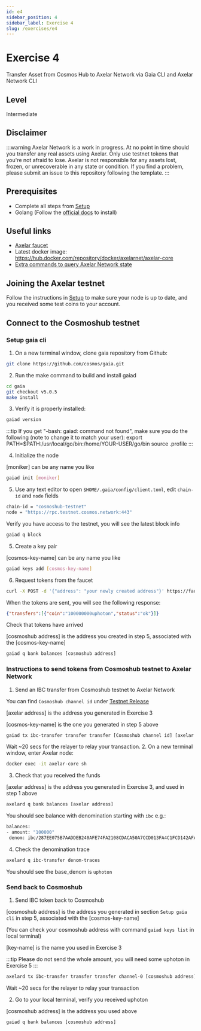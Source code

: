 ```yaml
---
id: e4
sidebar_position: 4
sidebar_label: Exercise 4
slug: /exercises/e4
---
```

# Exercise 4
Transfer Asset from Cosmos Hub to Axelar Network via Gaia CLI and Axelar Network CLI

## Level
Intermediate

## Disclaimer
:::warning
Axelar Network is a work in progress. At no point in time should you transfer any real assets using Axelar. Only use testnet tokens that you're not afraid to lose. Axelar is not responsible for any assets lost, frozen, or unrecoverable in any state or condition. If you find a problem, please submit an issue to this repository following the template.
:::

## Prerequisites
- Complete all steps from [Setup](/setup.md)
- Golang (Follow the [official docs](https://golang.org/doc/install) to install)

## Useful links
- [Axelar faucet](http://faucet.testnet.axelar.network/)
- Latest docker image: https://hub.docker.com/repository/docker/axelarnet/axelar-core
- [Extra commands to query Axelar Network state](/extra-commands)

## Joining the Axelar testnet

Follow the instructions in [Setup](/setup.md) to make sure your node is up to date, and you received some test coins to your account.

## Connect to the Cosmoshub testnet

### Setup gaia cli

1. On a new terminal window, clone gaia repository from Github:
```bash
git clone https://github.com/cosmos/gaia.git
```
2. Run the make command to build and install gaiad
```bash
cd gaia
git checkout v5.0.5
make install
```
3. Verify it is properly installed:
```bash
gaiad version 
```
:::tip
If you get "-bash: gaiad: command not found", make sure you do the following (note to change it to match your user):
export PATH=$PATH:/usr/local/go/bin:/home/YOUR-USER/go/bin
source .profile
:::

4. Initialize the node

[moniker] can be any name you like 
```bash
gaiad init [moniker]
```
5. Use any text editor to open `$HOME/.gaia/config/client.toml`, edit `chain-id` and `node` fields
```bash
chain-id = "cosmoshub-testnet"
node = "https://rpc.testnet.cosmos.network:443"
```
Verify you have access to the testnet, you will see the latest block info
```bash
gaiad q block
```
5. Create a key pair

[cosmos-key-name] can be any name you like
```bash
gaiad keys add [cosmos-key-name]
```
6. Request tokens from the faucet
```bash
curl -X POST -d '{"address": "your newly created address"}' https://faucet.testnet.cosmos.network
```
When the tokens are sent, you will see the following response:
```json
{"transfers":[{"coin":"100000000uphoton","status":"ok"}]}
```
Check that tokens have arrived

[cosmoshub address] is the address you created in step 5, associated with the [cosmos-key-name]
```bash
gaiad q bank balances [cosmoshub address]
```
### Instructions to send tokens from Cosmoshub testnet to Axelar Network
1. Send an IBC transfer from Cosmoshub testnet to Axelar Network 

You can find `Cosmoshub channel id` under [Testnet Release](/testnet-releases.md)

[axelar address] is the address you generated in Exercise 3

[cosmos-key-name] is the one you generated in step 5 above

```bash
gaiad tx ibc-transfer transfer transfer [Cosmoshub channel id] [axelar address] --packet-timeout-timestamp 0 [amount]uphoton --from [cosmos-key-name] -y -b block
```
Wait ~20 secs for the relayer to relay your transaction.
2. On a new terminal window, enter Axelar node:
```bash
docker exec -it axelar-core sh
```   
3. Check that you received the funds

[axelar address] is the address you generated in Exercise 3, and used in step 1 above
```bash
axelard q bank balances [axelar address]
```
You should see balance with denomination starting with `ibc` e.g.:
```bash
balances:
- amount: "100000"
 denom: ibc/287EE075B7AADDEB240AFE74FA2108CDACA50A7CCD013FA4C1FCD142AFA9CA9A
```

4. Check the denomination trace
```bash
axelard q ibc-transfer denom-traces
```
You should see the base_denom is `uphoton`

### Send back to Cosmoshub 

1. Send IBC token back to Cosmoshub

[cosmoshub address] is the address you generated in section `Setup gaia cli` in step 5, associated with the [cosmos-key-name]

(You can check your cosmoshub address with command `gaiad keys list` in local terminal)

[key-name] is the name you used in Exercise 3

:::tip
Please do not send the whole amount, you will need some uphoton in Exercise 5
:::
```bash
axelard tx ibc-transfer transfer transfer channel-0 [cosmoshub address] [amount]"ibc/287EE075B7AADDEB240AFE74FA2108CDACA50A7CCD013FA4C1FCD142AFA9CA9A" --packet-timeout-timestamp 0 --from [key-name]
```

Wait ~20 secs for the relayer to relay your transaction

2. Go to your local terminal, verify you received uphoton

[cosmoshub address] is the address you used above
```bash
gaiad q bank balances [cosmoshub address]
```

